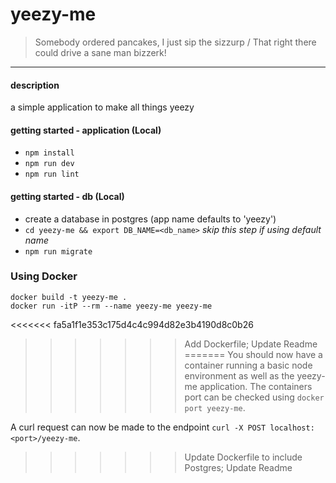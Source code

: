 # yeezy-me
> Somebody ordered pancakes, I just sip the sizzurp /
> That right there could drive a sane man bizzerk!

---

#### description
a simple application to make all things yeezy

#### getting started - application (Local)
- `npm install`
- `npm run dev`
- `npm run lint`

#### getting started - db (Local)
- create a database in postgres (app name defaults to 'yeezy')
- `cd yeezy-me && export DB_NAME=<db_name>` *skip this step if using default name*
- `npm run migrate`

### Using Docker
```
docker build -t yeezy-me .
docker run -itP --rm --name yeezy-me yeezy-me
```
<<<<<<< fa5a1f1e353c175d4c4c994d82e3b4190d8c0b26
>>>>>>> Add Dockerfile; Update Readme
=======
You should now have a container running a basic node environment as well as the yeezy-me application.
The containers port can be checked using `docker port yeezy-me`.

A curl request can now be made to the endpoint `curl -X POST localhost:<port>/yeezy-me`.
>>>>>>> Update Dockerfile to include Postgres; Update Readme
